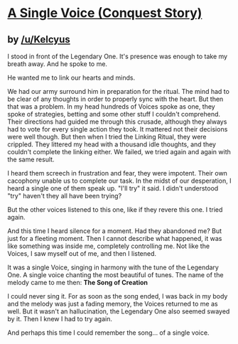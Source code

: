 # [A Single Voice (Conquest Story)](http://www.reddit.com/r/twitchplayspokemon/comments/29mqhl/a_single_voice_conquest_story/)
## by [/u/Kelcyus](http://www.reddit.com/user/Kelcyus)


I stood in front of the Legendary One. It's presence was enough to take my breath away. And he spoke to me. 

He wanted me to link our hearts and minds. 

We had our army surround him in preparation for the ritual. The mind had to be clear of any thoughts in order to properly sync with the heart. But then that was a problem. In my head hundreds of Voices spoke as one, they spoke of strategies, betting and some other stuff I couldn't comprehend. Their directions had guided me through this crusade, although they always had to vote for every single action they took. It mattered not their decisions were well though. But then when I tried the Linking Ritual, they were crippled. They littered my head with a thousand idle thoughts, and they couldn't complete the linking either. We failed, we tried again and again with the same result.

I heard them screech in frustration and fear, they were impotent. Their own cacophony unable us to complete our task. In the midst of our desperation, I heard a single one of them speak up. "I'll try" it said. I didn't understood "try" haven't they all have been trying?

But the other voices listened to this one, like if they revere this one. I tried again. 

And this time I heard silence for a moment. Had they abandoned me? But just for a fleeting moment. Then I cannot describe what happened, it was like something was inside me, completely controlling me. Not like the Voices, I saw myself out of me, and then I listened.

It was a single Voice, singing in harmony with the tune of the Legendary One. A single voice chanting the most beautiful of tunes. The name of the melody came to me then: **The Song of Creation**

I could never sing it. For as soon as the song ended, I was back in my body and the melody was just a fading memory, the Voices returned to me as well. But it wasn't an hallucination, the Legendary One also seemed swayed by it. Then I knew I had to try again. 

And perhaps this time I could remember the song... of a single voice.

